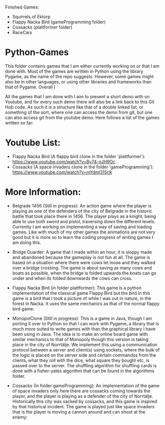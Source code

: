 Finished Games:
- Squirrels of Ektorp
- Flappy Nacka Bird (gameProgramming folder)
- Cossacks (plattformer folder)
- RaceCars

# Python-Games
This folder contains games that I am either currently working on or that I am done with. Most of the games are written in Python using the library Pygame, as the name of the repo suggests. However, some games might also be in other languages, or using other libraries and frameworks than that of Pygame. Overall I 

All the games that I am done with I aim to present a short demo with on Youtube, and for every such demo there will also be a link back to this Git Hub code. As such it is a structure like that of a double linked list, or something of the sort, where one can access the demo from git, but one can also access git from the youtube demo. Here follows a list of the games written so far:

# Youtube List:
- Flappy Nacka Bird (A flappy bird clone in the folder 'plattformer'): https://www.youtube.com/watch?v=By74-nJH9Oc
- Cossacks (A space invaders clone in the folder 'gameProgramming'): https://www.youtube.com/watch?v=mYdml315rlk 


# More Information:
- Belgrade 1456 (Still in progress): An action game where the player is playing as one of the defenders of the city of Belgrade in the historic battle that took place there in 1456. The player plays as a knight, being able to use both sword and pistol, traversing down the different levels. Currently I am working on implementing a way of saving and loading games. Like with much of my other games the animations are not very good but it is more so to learn the coding progress of writing games I am doing this. 

- Bridge Guarder: A game that I made within an hour, it is sloppy made and abandoned because the gameplay is not fun at all. The game is based on a situation where there were cows let loose and they walked over a bridge crossing. The game is about saving as many cows and boats as possible, when the bridge is folded upwards the boats can go under and when its folded downwards the cows can cross. 

- Flappy Nacka Bird (in folder plattformer): This game is a python implementation of the classical game Flappy Bird but the bird in this game is a bird that I took a picture of while I was out in nature, in the forest in Nacka. It uses the same mechanics as that of the normal flappy bird game:

- MonopolClone (Still in progress): This is a game in Java, though I am porting it over to Python so that I can work with Pygame, a library that is much more suited to write games with than the graphical library I have been using in Java. The idea is to make an online board game with similar mechanics to that of Monopoly though this version is taking place in the city of Norrtälje. We implement this using a communication protocol between a server and client(s) using sockets, where the bulk of the logic is placed on the server side and certain commandos from the clients, what they roll with the dice, what square they bought etc, is passed over to the server. The shuffling algorithm for shuffling cards is done with a fisher-yates algorithm that can be found in the algorithms folder.

- Cossacks (In folder gameProgramming): An implementation of the game of space invaders only here there are cossacks coming towards the player, and the player is playing as a defender of the city of Norrtälje. Historically this city was sacked by cossacks, and this game is inspired by that historical incident. The game is played just like space invaders that is the player is moving a cannon around and can shoot at the enemy:
